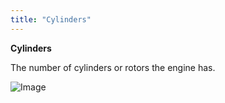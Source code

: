 ```yaml
---
title: "Cylinders"
---
```


**Cylinders**


The number of cylinders or rotors the engine has.


![Image](</lib/AA main.jpg>)

